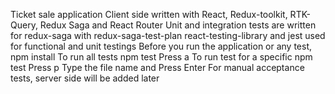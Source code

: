 Ticket sale application
Client side written with React, Redux-toolkit, RTK-Query, Redux Saga and React Router
Unit and integration tests are written for redux-saga with redux-saga-test-plan
react-testing-library and jest used for functional and unit testings
Before you run the application or any test,
npm install
To run all tests
npm test
Press a
To run test for a specific
npm test
Press p
Type the file name and Press Enter
For manual acceptance tests, server side will be added later
